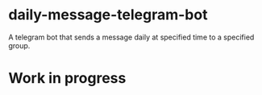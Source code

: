 # daily-message-telegram-bot
A telegram bot that sends a message daily at specified time to a specified group.

# Work in progress
